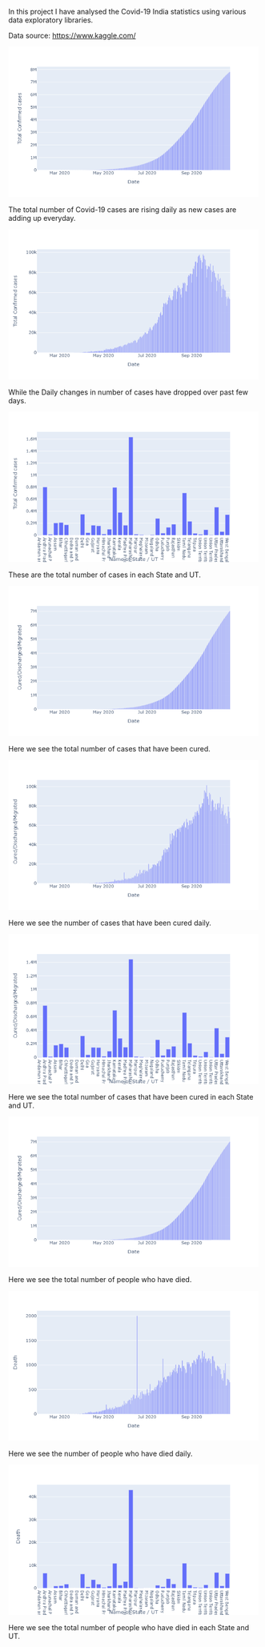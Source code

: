 In this project I have analysed the Covid-19 India statistics using various data exploratory libraries.

Data source: https://www.kaggle.com/

<img src="Data_Analysis_Images/TotalRiseInCases.png" height=300 width=500>

The total number of Covid-19 cases are rising daily as new cases are adding up everyday.

<img src="Data_Analysis_Images/DailyRiseInCases.png" height=300 width=500>

While the Daily changes in number of cases have dropped over past few days.

<img src="Data_Analysis_Images/StateTotal.png" height=300 width=500>

These are the total number of cases in each State and UT.

<img src="Data_Analysis_Images/TotalCured.png" height=300 width=500>

Here we see the total number of cases that have been cured.

<img src="Data_Analysis_Images/DailyCured.png" height=300 width=500>

Here we see the number of cases that have been cured daily.

<img src="Data_Analysis_Images/StateCured.png" height=300 width=500>

Here we see the total number of cases that have been cured in each State and UT.

<img src="Data_Analysis_Images/TotalDeaths.png" height=300 width=500>

Here we see the total number of people who have died.

<img src="Data_Analysis_Images/DailyDeaths.png" height=300 width=500>

Here we see the number of people who have died daily.

<img src="Data_Analysis_Images/StateDeaths.png" height=300 width=500>

Here we see the total number of people who have died in each State and UT.
